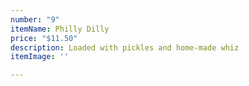 ```yaml
---
number: "9"
itemName: Philly Dilly
price: "$11.50"
description: Loaded with pickles and home-made whiz
itemImage: ''

---
```

